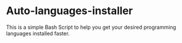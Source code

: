 # Auto-languages-installer
This is a simple Bash Script to help you get your desired programming languages installed faster.
